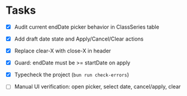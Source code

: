 # Tasks

- [x] Audit current endDate picker behavior in ClassSeries table
- [x] Add draft date state and Apply/Cancel/Clear actions
- [x] Replace clear-X with close-X in header
- [x] Guard: endDate must be >= startDate on apply
- [x] Typecheck the project (`bun run check-errors`)
- [ ] Manual UI verification: open picker, select date, cancel/apply, clear

